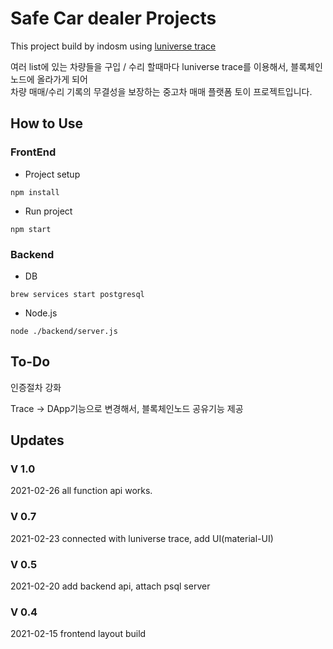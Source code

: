# Safe Car dealer Projects

This project build by indosm using [luniverse trace](https://luniverse.io)

여러 list에 있는 차량들을 구입 / 수리 할때마다 luniverse trace를 이용해서, 블록체인 노드에 올라가게 되어<br>
차량 매매/수리 기록의 무결성을 보장하는 중고차 매매 플랫폼 토이 프로젝트입니다.
## How to Use

### FrontEnd

* Project setup
```
npm install
```

* Run project
```
npm start
```
### Backend
* DB
```
brew services start postgresql
```
* Node.js
```
node ./backend/server.js
```
## To-Do
인증절차 강화

Trace -> DApp기능으로 변경해서, 블록체인노드 공유기능 제공

## Updates
### V 1.0
2021-02-26 all function api works.
### V 0.7
2021-02-23 connected with luniverse trace, add UI(material-UI)
### V 0.5
2021-02-20 add backend api, attach psql server

### V 0.4
2021-02-15 frontend layout build
